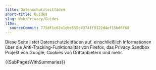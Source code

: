 ```yaml
---
title: Datenschutzleitfäden
short-title: Guides
slug: Web/Privacy/Guides
l10n:
  sourceCommit: 775df1c62a1cbe555c4374ff9122d4ef15bd6f60
---
```


Diese Seite listet Datenschutzleitfäden auf, einschließlich Informationen über die Anti-Tracking-Funktionalität von Firefox, das Privacy Sandbox Projekt von Google, Cookies von Drittanbietern und mehr.

{{SubPagesWithSummaries}}
